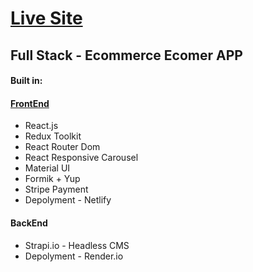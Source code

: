 <h1><a href="https://strapi-l6as.onrender.com/admin"> Live Site </a></h1>

<h2>Full Stack - Ecommerce Ecomer APP</h2>

<h4>Built in:</h4>

<h4><a href="https://ecomer3.netlify.app/"> FrontEnd </a></h4>
<ul>
<li>React.js</li>
<li>Redux Toolkit</li>
<li>React Router Dom</li>
<li>React Responsive Carousel</li>
<li>Material UI</li>
<li>Formik + Yup</>
<li>Stripe Payment</li>
<li>Depolyment - Netlify</li>

</ul>

<h4>BackEnd</h4>
<ul>
<li>Strapi.io - Headless CMS </li>
<li>Depolyment - Render.io </li>

</ul>

